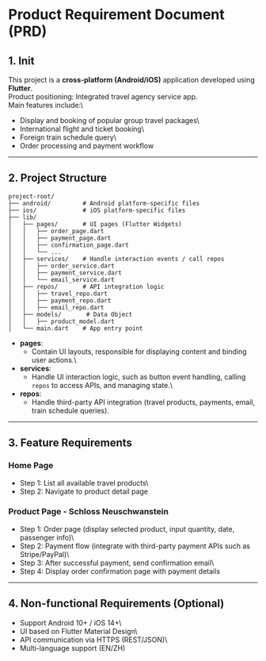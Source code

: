 # Product Requirement Document (PRD)

## 1. Init

This project is a **cross-platform (Android/iOS)** application developed
using **Flutter**.\
Product positioning: Integrated travel agency service app.\
Main features include:\
- Display and booking of popular group travel packages\
- International flight and ticket booking\
- Foreign train schedule query\
- Order processing and payment workflow

------------------------------------------------------------------------

## 2. Project Structure

    project-root/
    ├── android/         # Android platform-specific files
    ├── ios/             # iOS platform-specific files
    ├── lib/
    │   ├── pages/       # UI pages (Flutter Widgets)
    │   │   ├── order_page.dart
    │   │   ├── payment_page.dart
    │   │   ├── confirmation_page.dart
    │   │   └── ...
    │   ├── services/    # Handle interaction events / call repos
    │   │   ├── order_service.dart
    │   │   ├── payment_service.dart
    │   │   └── email_service.dart
    │   ├── repos/       # API integration logic
    │   │   ├── travel_repo.dart
    │   │   ├── payment_repo.dart
    │   │   ├── email_repo.dart
    │   ├── models/       # Data Object
    │   │   ├── product_model.dart
    │   └── main.dart    # App entry point

-   **pages**:
    -   Contain UI layouts, responsible for displaying content and
        binding user actions.\
-   **services**:
    -   Handle UI interaction logic, such as button event handling,
        calling `repos` to access APIs, and managing state.\
-   **repos**:
    -   Handle third-party API integration (travel products, payments,
        email, train schedule queries).

------------------------------------------------------------------------

## 3. Feature Requirements

### Home Page

-   Step 1: List all available travel products\
-   Step 2: Navigate to product detail page

### Product Page - Schloss Neuschwanstein

-   Step 1: Order page (display selected product, input quantity, date,
    passenger info)\
-   Step 2: Payment flow (integrate with third-party payment APIs such
    as Stripe/PayPal)\
-   Step 3: After successful payment, send confirmation email\
-   Step 4: Display order confirmation page with payment details

------------------------------------------------------------------------

## 4. Non-functional Requirements (Optional)

-   Support Android 10+ / iOS 14+\
-   UI based on Flutter Material Design\
-   API communication via HTTPS (REST/JSON)\
-   Multi-language support (EN/ZH)
